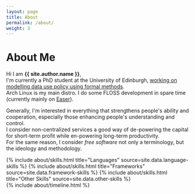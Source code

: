 ```yaml
---
layout: page
title: About
permalink: /about/
weight: 3
---
```


# **About Me**

Hi I am **{{ site.author.name }}**,<br />
I'm currently a PhD student at the University of Edinburgh, [working on modelling data use policy using formal methods](http://homepages.inf.ed.ac.uk/s1623641/index.html).<br />
Arch Linux is my main distro. I do some FLOSS development in spare time (currently mainly on [Easer](/projects/)).<br />

Generally, I'm interested in everything that strengthens people's ability and cooperation, especially those enhancing people's understanding and control.<br />
I consider non-centralized services a good way of de-powering the capital for short-term profit while en-powering long-term productivity.<br />
For the same reason, I consider *free software* not only a terminology, but the ideology and methodology.


<div class="row">
{% include about/skills.html title="Languages" source=site.data.language-skills %}
{% include about/skills.html title="Frameworks" source=site.data.framework-skills %}
{% include about/skills.html title="Other Skills" source=site.data.other-skills %}
</div>

<div class="row">
{% include about/timeline.html %}
</div>
